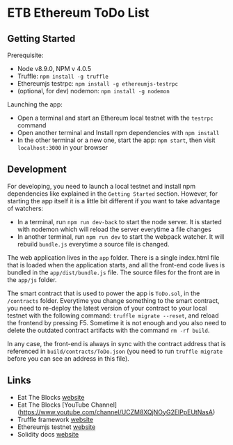 # ETB Ethereum ToDo List

## Getting Started

Prerequisite:
* Node v8.9.0, NPM v 4.0.5
* Truffle: `npm install -g truffle`
* Ethereumjs testrpc: `npm install -g ethereumjs-testrpc`
* (optional, for dev) nodemon: `npm install -g nodemon`

Launching the app:
* Open a terminal and start an Ethereum local testnet with the `testrpc` command
* Open another terminal and Install npm dependencies with `npm install`
* In the other terminal or a new one, start the app: `npm start`, then visit `localhost:3000` in your browser

## Development

For developing, you need to launch a local testnet and install npm dependencies like
explained in the `Getting Started` section. However, for starting the app itself it is
a little bit different if you want to take advantage of watchers:
* In a terminal, run `npm run dev-back` to start the node server. It is started with nodemon
  which will reload the server everytime a file changes
* In another terminal, run `npm run dev` to start the webpack watcher. It will rebuild `bundle.js` everytime a source file is changed.

The web application lives in the `app` folder. There is a single index.html
file that is loaded when the application starts, and all the front-end code lives
is bundled in the `app/dist/bundle.js` file. The source files for the front are
in the `app/js` folder.

The smart contract that is used to power the app is `ToDo.sol`, in the `/contracts`
folder. Everytime you change something to the smart contract, you need to re-deploy
the latest version of your contract to your local testnet with the following 
command: `truffle migrate --reset`, and reload the frontend by pressing F5. 
Sometime it is not enough and you also need to delete the outdated contract artifacts with the command `rm -rf build`. 

In any case, the front-end is always in sync with the contract address that is referenced in `build/contracts/ToDo.json` (you need to run `truffle migrate` before you
can see an address in this file).

## Links
* Eat The Blocks [website](https://eattheblocks.com)
* Eat The Blocks [YouTube Channel] (https://www.youtube.com/channel/UCZM8XQjNOyG2ElPpEUtNasA)
* Truffle framework [website](http://truffleframework.com)
* Ethereumjs testnet [website](https://www.npmjs.com/package/ethereumjs-testrpc)
* Solidity docs [website](https://solidity.readthedocs.io/en/develop)